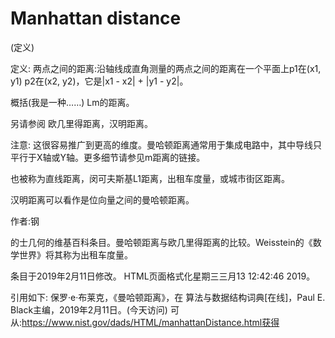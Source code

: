 # Manhattan distance


(定义)



定义:
两点之间的距离:沿轴线成直角测量的两点之间的距离在一个平面上p1在(x1, y1) p2在(x2, y2)，它是|x1 - x2| + |y1 - y2|。



概括(我是一种……)
Lm的距离。



另请参阅
欧几里得距离，汉明距离。



注意:
这很容易推广到更高的维度。曼哈顿距离通常用于集成电路中，其中导线只平行于X轴或Y轴。更多细节请参见m距离的链接。

也被称为直线距离，闵可夫斯基L1距离，出租车度量，或城市街区距离。

汉明距离可以看作是位向量之间的曼哈顿距离。


作者:钢


的士几何的维基百科条目。曼哈顿距离与欧几里得距离的比较。Weisstein的《数学世界》将其称为出租车度量。








条目于2019年2月11日修改。
HTML页面格式化星期三三月13 12:42:46 2019。



引用如下:
保罗·e·布莱克，《曼哈顿距离》，在
算法与数据结构词典[在线]，Paul E. Black主编，2019年2月11日。(今天访问)
可从:https://www.nist.gov/dads/HTML/manhattanDistance.html获得
